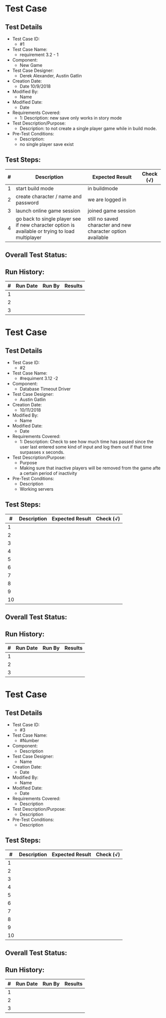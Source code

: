 # Test Case 

## Test Details

* Test Case ID:
  * #1
* Test Case Name:
  * requirement 3.2 - 1 
* Component: 
  * New Game
* Test Case Designer:
  * Derek Alexander, Austin Gatlin
* Creation Date:
  * Date 10/9/2018
* Modified By:
  * Name
* Modified Date:
  * Date 
* Requirements Covered:
  * 1: Description: 
  new save only works in story mode
* Test Description/Purpose:
  * Description: 
  to not create a single player game while in build mode.
* Pre-Test Conditions:
  * Description:
  * no single player save exist
  
## Test Steps:  
| # | Description | Expected Result | Check (√) |
| --- | --- | ---  | --- |
| 1 | start build mode | in buildmode  |  |
| 2 | create character / name and password | we are logged in |  |
| 3 | launch online game session  | joined game session |  |
| 4 | go back to single player see if new character option is available or trying to load multiplayer | still no saved character and new character option available  | |			

## Overall Test Status:

## Run History:
| # |	Run Date |	Run By |	Results |
| --- | --- | --- | --- |
| 1 | | | |			
| 2 | | | |			
| 3 | | | |			



# Test Case 

## Test Details

* Test Case ID:
  * #2
* Test Case Name:
  * #requiment 3.12 -2
* Component:  
  * Database Timeout Driver
* Test Case Designer:
  * Austin Gatlin
* Creation Date:
  * 10/11/2018
* Modified By:
  * Name
* Modified Date:
  * Date
* Requirements Covered:
  * 1: Description: 
  Check to see how much time has passed since the user last entered some
  kind of input and log them out if that time surpasses x seconds.
* Test Description/Purpose:
  * Purpose
  * Making sure that inactive players will be removed from the game afte a certain period of inactivity
* Pre-Test Conditions:
  * Description
  * Working servers
## Test Steps: 
| # | Description | Expected Result | Check (√) |
| --- | --- | --- | --- |
| 1 | | | |			
| 2 | | | |			
| 3 | | | |			
| 4 | | | |			
| 5 | | | |			
| 6 | | | |			
| 7 | | | |			
| 8 | | | |			
| 9 | | | |			
| 10 | | | |			

## Overall Test Status:



## Run History:
| # |	Run Date |	Run By |	Results |
| --- | --- | --- | --- |
| 1 | | | |			
| 2 | | | |			
| 3 | | | |			



# Test Case 

## Test Details

* Test Case ID:
  * #3
* Test Case Name:
  * #Number
* Component: 
  * Description
* Test Case Designer:
  * Name
* Creation Date:
  * Date
* Modified By:
  * Name
* Modified Date:
  * Date
* Requirements Covered:
  * Description
* Test Description/Purpose:
  * Description
* Pre-Test Conditions:
  * Description
## Test Steps: 
| # | Description | Expected Result | Check (√) |
| --- | --- | --- | --- |
| 1 | | | |			
| 2 | | | |			
| 3 | | | |			
| 4 | | | |			
| 5 | | | |			
| 6 | | | |			
| 7 | | | |			
| 8 | | | |			
| 9 | | | |			
| 10 | | | |			

## Overall Test Status:



## Run History:
| # |	Run Date |	Run By |	Results |
| --- | --- | --- | --- |
| 1 | | | |			
| 2 | | | |			
| 3 | | | |			

